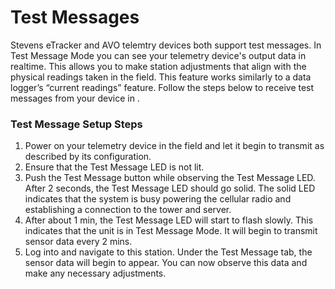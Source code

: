 # Test Messages

Stevens eTracker and AVO telemtry devices both support test messages. In Test Message Mode you can see your telemetry device's output data in realtime. This allows you to make station adjustments that align with the physical readings taken in the field. This feature works similarly to a data logger’s “current readings” feature. Follow the steps below to receive test messages from your device in <span class="app-name"></span>.

### Test Message Setup Steps

1. Power on your telemetry device in the field and let it begin to transmit as described by its configuration.
2. Ensure that the Test Message LED is not lit.
3. Push the Test Message button while observing the Test Message LED. After 2 seconds, the Test Message LED should go solid. The solid LED indicates that the system is busy powering the cellular radio and establishing a connection to the tower and server.
4. After about 1 min, the Test Message LED will start to flash slowly. This indicates that the unit is in Test Message Mode. It will begin to transmit sensor data every 2 mins.
5. Log into <span class="app-name"></span> and navigate to this station. Under the Test Message tab, the sensor data will begin to appear. You can now observe this data and make any necessary adjustments.